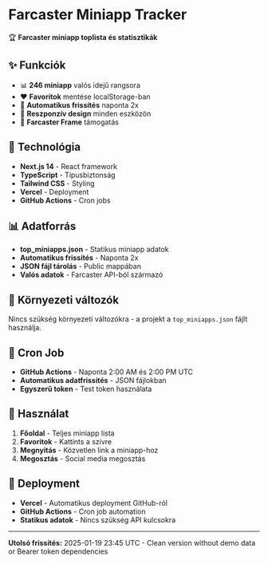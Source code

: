# Farcaster Miniapp Tracker

🏆 **Farcaster miniapp toplista és statisztikák**

## ✨ Funkciók

- 📊 **246 miniapp** valós idejű rangsora
- ❤️ **Favoritok** mentése localStorage-ban
- 🔄 **Automatikus frissítés** naponta 2x
- 📱 **Reszponzív design** minden eszközön
- 🎯 **Farcaster Frame** támogatás

## 🚀 Technológia

- **Next.js 14** - React framework
- **TypeScript** - Típusbiztonság
- **Tailwind CSS** - Styling
- **Vercel** - Deployment
- **GitHub Actions** - Cron jobs

## 📊 Adatforrás

- **top_miniapps.json** - Statikus miniapp adatok
- **Automatikus frissítés** - Naponta 2x
- **JSON fájl tárolás** - Public mappában
- **Valós adatok** - Farcaster API-ból származó

## 🔧 Környezeti változók

Nincs szükség környezeti változókra - a projekt a `top_miniapps.json` fájlt használja.

## 🎯 Cron Job

- **GitHub Actions** - Naponta 2:00 AM és 2:00 PM UTC
- **Automatikus adatfrissítés** - JSON fájlokban
- **Egyszerű token** - Test token használata

## 📱 Használat

1. **Főoldal** - Teljes miniapp lista
2. **Favoritok** - Kattints a szívre
3. **Megnyitás** - Közvetlen link a miniapp-hoz
4. **Megosztás** - Social media megosztás

## 🚀 Deployment

- **Vercel** - Automatikus deployment GitHub-ról
- **GitHub Actions** - Cron job automation
- **Statikus adatok** - Nincs szükség API kulcsokra

---

**Utolsó frissítés:** 2025-01-19 23:45 UTC - Clean version without demo data or Bearer token dependencies
